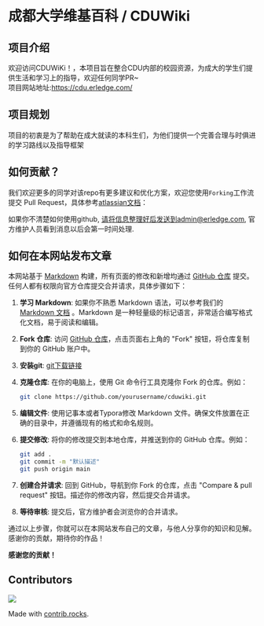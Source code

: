 # 成都大学维基百科 / CDUWiki

## 项目介绍

欢迎访问CDUWiKi！，本项目旨在整合CDU内部的校园资源，为成大的学生们提供生活和学习上的指导，欢迎任何同学PR~  
项目网站地址:https://cdu.erledge.com/

## 项目规划

项目的初衷是为了帮助在成大就读的本科生们，为他们提供一个完善合理与时俱进的学习路线以及指导框架

## 如何贡献？

我们欢迎更多的同学对该repo有更多建议和优化方案，欢迎您使用`Forking`工作流提交 Pull
Request，具体参考[atlassian文档](https://www.atlassian.com/git/tutorials/comparing-workflows/forking-workflow)：

如果你不清楚如何使用github, 请将信息整理好后发送到admin@erledge.com, 官方维护人员看到消息以后会第一时间处理.

## 如何在本网站发布文章

本网站基于 [Markdown](https://ref.isteed.cc/docs/markdown)
构建，所有页面的修改和新增均通过 [GitHub 仓库](https://github.com/yixinNB/cduwiki) 提交。任何人都有权限向官方仓库提交合并请求，具体步骤如下：

1. **学习 Markdown**: 如果你不熟悉 Markdown 语法，可以参考我们的 [Markdown 文档](https://ref.isteed.cc/docs/markdown)
   。Markdown 是一种轻量级的标记语言，非常适合编写格式化文档，易于阅读和编辑。

2. **Fork 仓库**: 访问 [GitHub 仓库](https://github.com/yixinNB/cduwiki)，点击页面右上角的 "Fork" 按钮，将仓库复制到你的
   GitHub 账户中。

3. **安装git**: [git下载链接](https://git-scm.com/downloads)

4. **克隆仓库**: 在你的电脑上，使用 Git 命令行工具克隆你 Fork 的仓库。例如：
   ```bash
   git clone https://github.com/yourusername/cduwiki.git
   ```

5. **编辑文件**: 使用记事本或者Typora修改 Markdown 文件。确保文件放置在正确的目录中，并遵循现有的格式和命名规则。

6. **提交修改**: 将你的修改提交到本地仓库，并推送到你的 GitHub 仓库。例如：
   ```bash
   git add .
   git commit -m "默认描述"
   git push origin main
   ```

7. **创建合并请求**: 回到 GitHub，导航到你 Fork 的仓库，点击 "Compare & pull request" 按钮。描述你的修改内容，然后提交合并请求。

8. **等待审核**: 提交后，官方维护者会浏览你的合并请求。

通过以上步骤，你就可以在本网站发布自己的文章，与他人分享你的知识和见解。感谢你的贡献，期待你的作品！

**感谢您的贡献！**

## Contributors

<a href="https://github.com/yixinnb/CDU-WiKi/graphs/contributors">
  <img src="https://contrib.rocks/image?repo=yixinnb/CDU-WiKi" />
</a>

Made with [contrib.rocks](https://contrib.rocks).